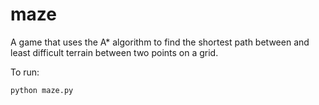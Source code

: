 maze
====

A game that uses the A* algorithm to find the shortest path between and least difficult terrain between two points on a grid.

To run: 
 
    python maze.py
